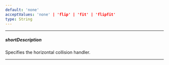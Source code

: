 ```yaml
---
default: 'none'
acceptValues: 'none' | 'flip' | 'fit' | 'flipfit'
type: String
---
```

---
##### shortDescription
Specifies the horizontal collision handler.

---

